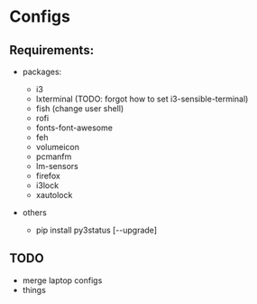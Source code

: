 # Configs

## Requirements:

- packages:
  - i3
  - lxterminal (TODO: forgot how to set i3-sensible-terminal)
  - fish (change user shell)
  - rofi
  - fonts-font-awesome
  - feh
  - volumeicon
  - pcmanfm
  - lm-sensors
  - firefox
  - i3lock
  - xautolock

- others
  - pip install py3status [--upgrade]

## TODO

- merge laptop configs
- things

